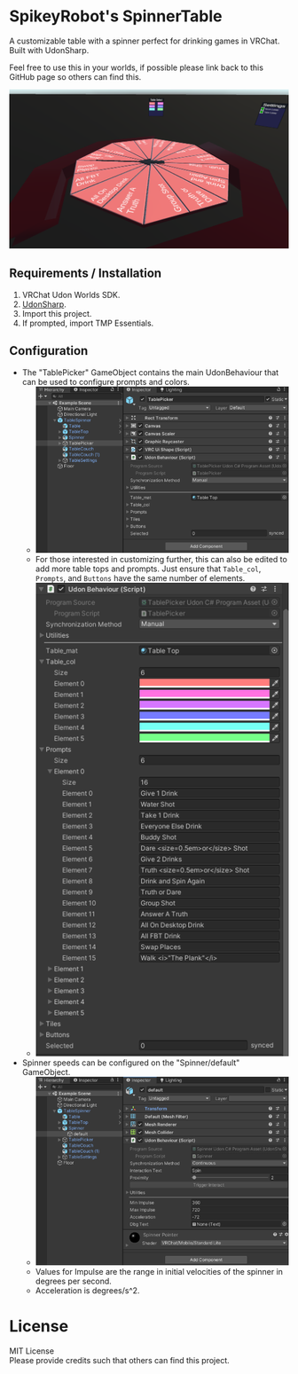 # SpikeyRobot's SpinnerTable
A customizable table with a spinner perfect for drinking games in VRChat. Built with UdonSharp.

Feel free to use this in your worlds, if possible please link back to this GitHub page so others can find this.

![Example Image of Table in Unity](./Images/ExampleScene.png?raw=true)

## Requirements / Installation
1) VRChat Udon Worlds SDK.
2) [UdonSharp](https://github.com/vrchat-community/UdonSharp).
3) Import this project.
4) If prompted, import TMP Essentials.

## Configuration
- The "TablePicker" GameObject contains the main UdonBehaviour that can be used to configure prompts and colors.
  - ![Location of table settings](./Images/TablePromptSettings1.png?raw=true)
  - For those interested in customizing further, this can also be edited to add more table tops and prompts. Just ensure that `Table_col`, `Prompts`, and `Buttons` have the same number of elements.
  - ![Example layout of table settings](./Images/TablePromptSettings2.png?raw=true)
- Spinner speeds can be configured on the "Spinner/default" GameObject.
  - ![Location of spinner settings](./Images/TableSpinnerSettings.png?raw=true)
  - Values for Impulse are the range in initial velocities of the spinner in degrees per second.
  - Acceleration is degrees/s^2.

# License
MIT License  
Please provide credits such that others can find this project.
